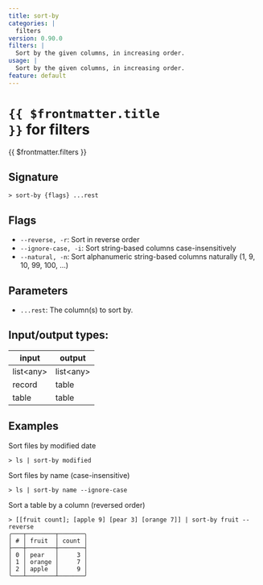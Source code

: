 ```yaml
---
title: sort-by
categories: |
  filters
version: 0.90.0
filters: |
  Sort by the given columns, in increasing order.
usage: |
  Sort by the given columns, in increasing order.
feature: default
---
```


<!-- This file is automatically generated. Please edit the command in https://github.com/nushell/nushell instead. -->

# <code>{{ $frontmatter.title }}</code> for filters

<div class='command-title'>{{ $frontmatter.filters }}</div>

## Signature

`> sort-by {flags} ...rest`

## Flags

- `--reverse, -r`: Sort in reverse order
- `--ignore-case, -i`: Sort string-based columns case-insensitively
- `--natural, -n`: Sort alphanumeric string-based columns naturally (1, 9, 10, 99, 100, ...)

## Parameters

- `...rest`: The column(s) to sort by.

## Input/output types:

| input       | output      |
| ----------- | ----------- |
| list\<any\> | list\<any\> |
| record      | table       |
| table       | table       |

## Examples

Sort files by modified date

```nushell
> ls | sort-by modified

```

Sort files by name (case-insensitive)

```nushell
> ls | sort-by name --ignore-case

```

Sort a table by a column (reversed order)

```nushell
> [[fruit count]; [apple 9] [pear 3] [orange 7]] | sort-by fruit --reverse
╭───┬────────┬───────╮
│ # │ fruit  │ count │
├───┼────────┼───────┤
│ 0 │ pear   │     3 │
│ 1 │ orange │     7 │
│ 2 │ apple  │     9 │
╰───┴────────┴───────╯

```
